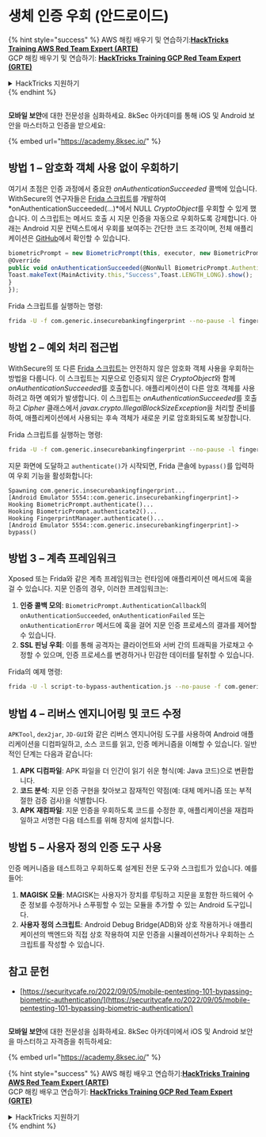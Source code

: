 # 생체 인증 우회 (안드로이드)

{% hint style="success" %}
AWS 해킹 배우기 및 연습하기:<img src="/.gitbook/assets/arte.png" alt="" data-size="line">[**HackTricks Training AWS Red Team Expert (ARTE)**](https://training.hacktricks.xyz/courses/arte)<img src="/.gitbook/assets/arte.png" alt="" data-size="line">\
GCP 해킹 배우기 및 연습하기: <img src="/.gitbook/assets/grte.png" alt="" data-size="line">[**HackTricks Training GCP Red Team Expert (GRTE)**<img src="/.gitbook/assets/grte.png" alt="" data-size="line">](https://training.hacktricks.xyz/courses/grte)

<details>

<summary>HackTricks 지원하기</summary>

* [**구독 계획**](https://github.com/sponsors/carlospolop) 확인하기!
* **💬 [**Discord 그룹**](https://discord.gg/hRep4RUj7f) 또는 [**텔레그램 그룹**](https://t.me/peass)에 참여하거나 **Twitter** 🐦 [**@hacktricks\_live**](https://twitter.com/hacktricks\_live)**를 팔로우하세요.**
* **[**HackTricks**](https://github.com/carlospolop/hacktricks) 및 [**HackTricks Cloud**](https://github.com/carlospolop/hacktricks-cloud) 깃허브 리포지토리에 PR을 제출하여 해킹 팁을 공유하세요.**

</details>
{% endhint %}

<figure><img src="/.gitbook/assets/image (2).png" alt=""><figcaption></figcaption></figure>

**모바일 보안**에 대한 전문성을 심화하세요. 8kSec 아카데미를 통해 iOS 및 Android 보안을 마스터하고 인증을 받으세요:

{% embed url="https://academy.8ksec.io/" %}

## **방법 1 – 암호화 객체 사용 없이 우회하기**

여기서 초점은 인증 과정에서 중요한 *onAuthenticationSucceeded* 콜백에 있습니다. WithSecure의 연구자들은 [Frida 스크립트](https://github.com/WithSecureLABS/android-keystore-audit/blob/master/frida-scripts/fingerprint-bypass.js)를 개발하여 *onAuthenticationSucceeded(...)*에서 NULL *CryptoObject*를 우회할 수 있게 했습니다. 이 스크립트는 메서드 호출 시 지문 인증을 자동으로 우회하도록 강제합니다. 아래는 Android 지문 컨텍스트에서 우회를 보여주는 간단한 코드 조각이며, 전체 애플리케이션은 [GitHub](https://github.com/St3v3nsS/InsecureBanking)에서 확인할 수 있습니다.
```javascript
biometricPrompt = new BiometricPrompt(this, executor, new BiometricPrompt.AuthenticationCallback() {
@Override
public void onAuthenticationSucceeded(@NonNull BiometricPrompt.AuthenticationResult result) {
Toast.makeText(MainActivity.this,"Success",Toast.LENGTH_LONG).show();
}
});
```
Frida 스크립트를 실행하는 명령:
```bash
frida -U -f com.generic.insecurebankingfingerprint --no-pause -l fingerprint-bypass.js
```
## **방법 2 – 예외 처리 접근법**

WithSecure의 또 다른 [Frida 스크립트](https://github.com/WithSecureLABS/android-keystore-audit/blob/master/frida-scripts/fingerprint-bypass-via-exception-handling.js)는 안전하지 않은 암호화 객체 사용을 우회하는 방법을 다룹니다. 이 스크립트는 지문으로 인증되지 않은 *CryptoObject*와 함께 *onAuthenticationSucceeded*를 호출합니다. 애플리케이션이 다른 암호 객체를 사용하려고 하면 예외가 발생합니다. 이 스크립트는 *onAuthenticationSucceeded*를 호출하고 _Cipher_ 클래스에서 *javax.crypto.IllegalBlockSizeException*을 처리할 준비를 하여, 애플리케이션에서 사용되는 후속 객체가 새로운 키로 암호화되도록 보장합니다.

Frida 스크립트를 실행하는 명령:
```bash
frida -U -f com.generic.insecurebankingfingerprint --no-pause -l fingerprint-bypass-via-exception-handling.js
```
지문 화면에 도달하고 `authenticate()`가 시작되면, Frida 콘솔에 `bypass()`를 입력하여 우회 기능을 활성화합니다:
```
Spawning com.generic.insecurebankingfingerprint...
[Android Emulator 5554::com.generic.insecurebankingfingerprint]-> Hooking BiometricPrompt.authenticate()...
Hooking BiometricPrompt.authenticate2()...
Hooking FingerprintManager.authenticate()...
[Android Emulator 5554::com.generic.insecurebankingfingerprint]-> bypass()
```
## **방법 3 – 계측 프레임워크**

Xposed 또는 Frida와 같은 계측 프레임워크는 런타임에 애플리케이션 메서드에 훅을 걸 수 있습니다. 지문 인증의 경우, 이러한 프레임워크는:

1. **인증 콜백 모의**: `BiometricPrompt.AuthenticationCallback`의 `onAuthenticationSucceeded`, `onAuthenticationFailed` 또는 `onAuthenticationError` 메서드에 훅을 걸어 지문 인증 프로세스의 결과를 제어할 수 있습니다.
2. **SSL 핀닝 우회**: 이를 통해 공격자는 클라이언트와 서버 간의 트래픽을 가로채고 수정할 수 있으며, 인증 프로세스를 변경하거나 민감한 데이터를 탈취할 수 있습니다.

Frida의 예제 명령:
```bash
frida -U -l script-to-bypass-authentication.js --no-pause -f com.generic.in
```
## **방법 4 – 리버스 엔지니어링 및 코드 수정**

`APKTool`, `dex2jar`, `JD-GUI`와 같은 리버스 엔지니어링 도구를 사용하여 Android 애플리케이션을 디컴파일하고, 소스 코드를 읽고, 인증 메커니즘을 이해할 수 있습니다. 일반적인 단계는 다음과 같습니다:

1. **APK 디컴파일**: APK 파일을 더 인간이 읽기 쉬운 형식(예: Java 코드)으로 변환합니다.
2. **코드 분석**: 지문 인증 구현을 찾아보고 잠재적인 약점(예: 대체 메커니즘 또는 부적절한 검증 검사)을 식별합니다.
3. **APK 재컴파일**: 지문 인증을 우회하도록 코드를 수정한 후, 애플리케이션을 재컴파일하고 서명한 다음 테스트를 위해 장치에 설치합니다.

## **방법 5 – 사용자 정의 인증 도구 사용**

인증 메커니즘을 테스트하고 우회하도록 설계된 전문 도구와 스크립트가 있습니다. 예를 들어:

1. **MAGISK 모듈**: MAGISK는 사용자가 장치를 루팅하고 지문을 포함한 하드웨어 수준 정보를 수정하거나 스푸핑할 수 있는 모듈을 추가할 수 있는 Android 도구입니다.
2. **사용자 정의 스크립트**: Android Debug Bridge(ADB)와 상호 작용하거나 애플리케이션의 백엔드와 직접 상호 작용하여 지문 인증을 시뮬레이션하거나 우회하는 스크립트를 작성할 수 있습니다.

## 참고 문헌
* [https://securitycafe.ro/2022/09/05/mobile-pentesting-101-bypassing-biometric-authentication/](https://securitycafe.ro/2022/09/05/mobile-pentesting-101-bypassing-biometric-authentication/)

<figure><img src="/.gitbook/assets/image (2).png" alt=""><figcaption></figcaption></figure>

**모바일 보안**에 대한 전문성을 심화하세요. 8kSec 아카데미에서 iOS 및 Android 보안을 마스터하고 자격증을 취득하세요:

{% embed url="https://academy.8ksec.io/" %}

{% hint style="success" %}
AWS 해킹 배우고 연습하기:<img src="/.gitbook/assets/arte.png" alt="" data-size="line">[**HackTricks Training AWS Red Team Expert (ARTE)**](https://training.hacktricks.xyz/courses/arte)<img src="/.gitbook/assets/arte.png" alt="" data-size="line">\
GCP 해킹 배우고 연습하기: <img src="/.gitbook/assets/grte.png" alt="" data-size="line">[**HackTricks Training GCP Red Team Expert (GRTE)**<img src="/.gitbook/assets/grte.png" alt="" data-size="line">](https://training.hacktricks.xyz/courses/grte)

<details>

<summary>HackTricks 지원하기</summary>

* [**구독 계획**](https://github.com/sponsors/carlospolop) 확인하기!
* **💬 [**Discord 그룹**](https://discord.gg/hRep4RUj7f) 또는 [**텔레그램 그룹**](https://t.me/peass)에 참여하거나 **Twitter**에서 **팔로우**하세요** 🐦 [**@hacktricks\_live**](https://twitter.com/hacktricks\_live)**.**
* **[**HackTricks**](https://github.com/carlospolop/hacktricks) 및 [**HackTricks Cloud**](https://github.com/carlospolop/hacktricks-cloud) 깃허브 리포지토리에 PR을 제출하여 해킹 팁을 공유하세요.**

</details>
{% endhint %}
